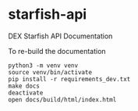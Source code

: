# starfish-api
DEX Starfish API Documentation

To re-build the documentation

```
python3 -m venv venv
source venv/bin/activate
pip install -r requirements_dev.txt
make docs
deactivate
open docs/build/html/index.html
```
